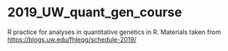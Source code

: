 # 2019_UW_quant_gen_course
R practice for analyses in quantitative genetics in R. Materials taken from https://blogs.uw.edu/fhleqg/schedule-2019/
